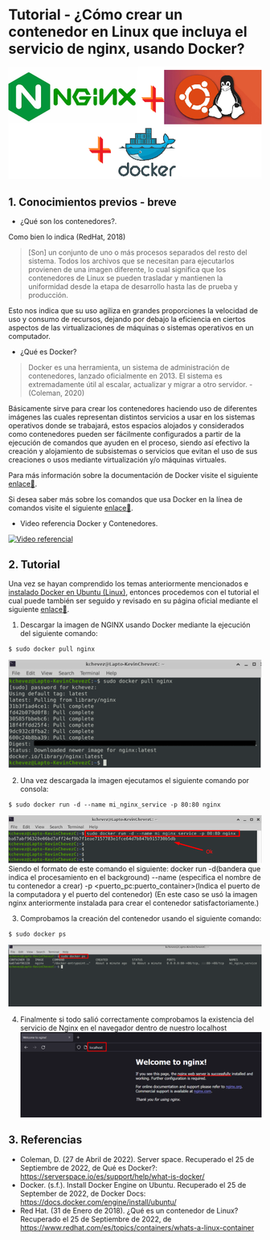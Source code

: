 # Tutorial - ¿Cómo crear un contenedor en Linux que incluya el servicio de nginx, usando Docker?
![Imagen Inicial](./images/Imagen_Inicial.png "Imagen inicial")

## 1. Conocimientos previos - breve
 * ¿Qué son los contenedores?.
 
 Como bien lo indica (RedHat, 2018)
 >[Son] un conjunto de uno o más procesos separados del resto del sistema. Todos los archivos que se necesitan para ejecutarlos provienen de una imagen diferente, lo cual significa que los contenedores de Linux se pueden trasladar y mantienen la uniformidad desde la etapa de desarrollo hasta las de prueba y producción.
 
 Esto nos indica que su uso agiliza en grandes proporciones la velocidad de uso y consumo de recursos, dejando por debajo la eficiencia en ciertos aspectos de las virtualizaciones de máquinas o sistemas operativos en un computador.
 
 * ¿Qué es Docker?
 
 >Docker es una herramienta, un sistema de administración de contenedores, lanzado oficialmente en 2013. El sistema es extremadamente útil al escalar, actualizar y migrar a otro servidor. - (Coleman, 2020)
 
 Básicamente sirve para crear los contenedores haciendo uso de diferentes imágenes las cuales representan distintos servicios a usar en los sistemas operativos donde se trabajará, estos espacios alojados y considerados como contenedores pueden ser fácilmente configurados a partir de la ejecución de comandos que ayuden en el proceso, siendo así efectivo la creación y alojamiento de subsistemas o servicios que evitan el uso de sus creaciones o usos mediante virtualización y/o máquinas virtuales.
 
 Para más información sobre la documentación de Docker visite el siguiente [enlace🔗](https://docs.docker.com/).
 
 Si desea saber más sobre los comandos que usa Docker en la línea de comandos visite el siguiente [enlace🔗](https://docs.docker.com/engine/reference/commandline/cli/).
 
 * Video referencia Docker y Contenedores.
 
 [![Video referencial](https://img.youtube.com/vi/kkfZs0vJFyU/0.jpg)](https://www.youtube.com/watch?v=kkfZs0vJFyU)
 
## 2. Tutorial

 Una vez se hayan comprendido los temas anteriormente mencionados e [instalado Docker en Ubuntu (Linux)](https://github.com/KevinChevez/Tutoriales_Ayudantia/tree/main/HowInstallDocker), entonces procedemos con el tutorial el cual puede también ser seguido y revisado en su página oficial mediante el siguiente [enlace🔗](https://hub.docker.com/_/nginx).

 1. Descargar la imagen de NGINX usando Docker mediante la ejecución del siguiente comando:
 ```
 $ sudo docker pull nginx
 ```
 ![Imagen del paso 1](./images/Paso1_NginxDocker.png)

 2. Una vez descargada la imagen ejecutamos el siguiente comando por consola:
 ```
 $ sudo docker run -d --name mi_nginx_service -p 80:80 nginx
 ```
 ![Imagen del paso 2](./images/Paso2_NginxDocker.png)
 Siendo el formato de este comando el siguiente: docker run -d(bandera que indica el procesamiento en el background) --name <nombre>(especifica el nombre de tu contenedor a crear) -p <puerto_pc:puerto_container>(Indica el puerto de la computadora y el puerto del contenedor) <Imagen a usar>(En este caso se usó la imagen nginx anteriormente instalada para crear el contenedor satisfactoriamente.)
 
 3. Comprobamos la creación del contenedor usando el siguiente comando:
 ```
 $ sudo docker ps
 ```
 ![Imagen del paso 3](./images/Paso3_NginxDocker.png)
 
 4. Finalmente si todo salió correctamente comprobamos la existencia del servicio de Nginx en el navegador dentro de nuestro localhost
 ![Imagen del paso 4](./images/Paso4_NginxDocker.png)

## 3. Referencias
 * Coleman, D. (27 de Abril de 2022). Server space. Recuperado el 25 de Septiembre de 2022, de Qué es Docker?: https://serverspace.io/es/support/help/what-is-docker/
 * Docker. (s.f.). Install Docker Engine on Ubuntu. Recuperado el 25 de September de 2022, de Docker Docs: https://docs.docker.com/engine/install/ubuntu/
 * Red Hat. (31 de Enero de 2018). ¿Qué es un contenedor de Linux? Recuperado el 25 de Septiembre de 2022, de https://www.redhat.com/es/topics/containers/whats-a-linux-container

